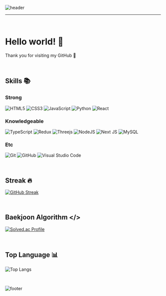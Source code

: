 <!-- start -->

<!-- header -->
![header](https://capsule-render.vercel.app/api?type=transparent&height=120&section=header&text=Kim%20Donghyun-nl-&fontSize=62&fontColor=333333&fontAlign=25&fontAlignY=38&desc=Front-End%20Developer&descSize=28&descAlign=35&descAlignY=90)
<!-- //header -->
<hr>

<br/>

# Hello world! 👋
Thank you for visiting my GitHub 🤝

<br/>

<!-- skills -->
## Skills 📚

### Strong
![HTML5](https://img.shields.io/badge/html5-%23E34F26.svg?style=for-the-badge&logo=html5&logoColor=white)
![CSS3](https://img.shields.io/badge/css3-%231572B6.svg?style=for-the-badge&logo=css3&logoColor=white)
![JavaScript](https://img.shields.io/badge/javascript-%23323330.svg?style=for-the-badge&logo=javascript&logoColor=%23F7DF1E)
![Python](https://img.shields.io/badge/python-3670A0?style=for-the-badge&logo=python&logoColor=ffdd54)
![React](https://img.shields.io/badge/react%20js-%2320232a.svg?style=for-the-badge&logo=react&logoColor=%2361DAFB)

### Knowledgeable
![TypeScript](https://img.shields.io/badge/typescript-%23007ACC.svg?style=for-the-badge&logo=typescript&logoColor=white)
![Redux](https://img.shields.io/badge/redux-%23593d88.svg?style=for-the-badge&logo=redux&logoColor=white)
![Threejs](https://img.shields.io/badge/three%20js-black?style=for-the-badge&logo=three.js&logoColor=white)
![NodeJS](https://img.shields.io/badge/node%20js-6DA55F?style=for-the-badge&logo=node.js&logoColor=white)
![Next JS](https://img.shields.io/badge/next%20js-black?style=for-the-badge&logo=next.js&logoColor=white)
![MySQL](https://img.shields.io/badge/my%20sql-4479A1.svg?style=for-the-badge&logo=mysql&logoColor=white)

### Etc
![Git](https://img.shields.io/badge/git-%23F05033.svg?style=for-the-badge&logo=git&logoColor=white)
![GitHub](https://img.shields.io/badge/github-%23121011.svg?style=for-the-badge&logo=github&logoColor=white)
![Visual Studio Code](https://img.shields.io/badge/Visual%20Studio%20Code-0078d7.svg?style=for-the-badge&logo=visual-studio-code&logoColor=white)
<!-- //skills -->

<br/>

<!-- streak -->
## Streak 🔥
[![GitHub Streak](https://streak-stats.demolab.com/?user=colorlessdia)](https://git.io/streak-stats)
<!-- //streak -->

<br/>

<!-- baekjoon -->
## Baekjoon Algorithm </>
[![Solved.ac Profile](http://mazassumnida.wtf/api/generate_badge?boj=castling)](https://solved.ac/castling)
<!-- //baekjoon -->

<br/>

<!-- top language -->
## Top Language 📊
![Top Langs](https://github-readme-stats.vercel.app/api/top-langs/?username=colorlessdia&layout=compact&theme=transparent)
<!-- //top language -->

<br/>

<!-- footer -->
![footer](https://capsule-render.vercel.app/api?type=transparent&section=footer&height=40&text=2023-2024.%20Kim%20Donghyun.%20Github&fontAlign=19&fontSize=20&fontColor=333333)
<!-- //footer -->

<!-- end -->
